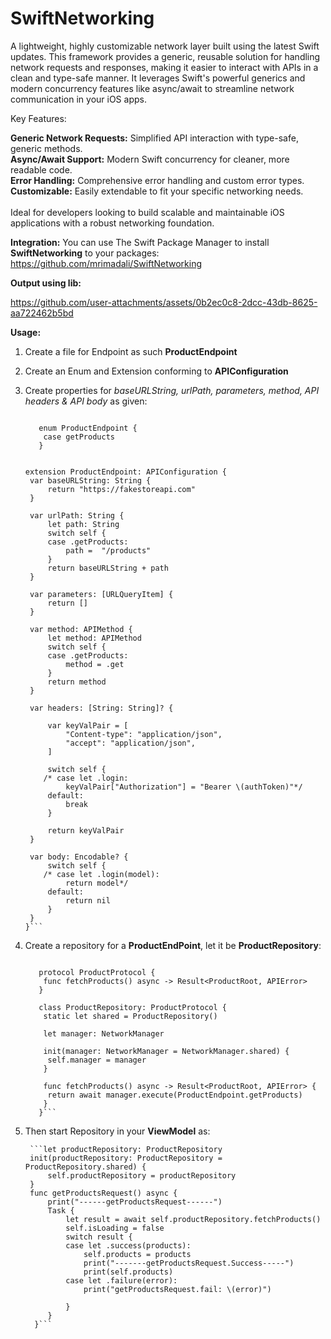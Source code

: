 # SwiftNetworking
A lightweight, highly customizable network layer built using the latest Swift updates. This framework provides a generic, reusable solution for handling network requests and responses, making it easier to interact with APIs in a clean and type-safe manner. It leverages Swift's powerful generics and modern concurrency features like async/await to streamline network communication in your iOS apps.

Key Features:


**Generic Network Requests:** Simplified API interaction with type-safe, generic methods.<br>
**Async/Await Support:** Modern Swift concurrency for cleaner, more readable code.<br>
**Error Handling:** Comprehensive error handling and custom error types.<br>
**Customizable:** Easily extendable to fit your specific networking needs.<br>
<br>
Ideal for developers looking to build scalable and maintainable iOS applications with a robust networking foundation.

**Integration:**
You can use The Swift Package Manager to install **SwiftNetworking** to your packages: https://github.com/mrimadali/SwiftNetworking

**Output using lib:**

https://github.com/user-attachments/assets/0b2ec0c8-2dcc-43db-8625-aa722462b5bd


**Usage:**
1. Create a file for Endpoint as such **ProductEndpoint**
2. Create an Enum and Extension conforming to **APIConfiguration**
3. Create properties for _baseURLString, urlPath, parameters, method, API headers & API body_ as given:

   ```import SwiftNetworking

      enum ProductEndpoint {
       case getProducts
      }


   extension ProductEndpoint: APIConfiguration {
    var baseURLString: String {
        return "https://fakestoreapi.com"
    }

    var urlPath: String {
        let path: String
        switch self {
        case .getProducts:
            path =  "/products"
        }
        return baseURLString + path
    }
    
    var parameters: [URLQueryItem] {
        return []
    }
    
    var method: APIMethod {
        let method: APIMethod
        switch self {
        case .getProducts:
            method = .get
        }
        return method
    }

    var headers: [String: String]? {

        var keyValPair = [
            "Content-type": "application/json",
            "accept": "application/json",
        ]
        
        switch self {
       /* case let .login:
            keyValPair["Authorization"] = "Bearer \(authToken)"*/
        default:
            break
        }

        return keyValPair
    }

    var body: Encodable? {
        switch self {
       /* case let .login(model):
            return model*/
        default:
            return nil
        }
    }
   }```

4. Create a repository for a **ProductEndPoint**, let it be **ProductRepository**:

   
   ```import SwiftNetworking

      protocol ProductProtocol {
       func fetchProducts() async -> Result<ProductRoot, APIError>
      }

      class ProductRepository: ProductProtocol {
       static let shared = ProductRepository()
    
       let manager: NetworkManager
    
       init(manager: NetworkManager = NetworkManager.shared) {
        self.manager = manager
       }
    
       func fetchProducts() async -> Result<ProductRoot, APIError> {
        return await manager.execute(ProductEndpoint.getProducts)
       }
      }```

5. Then start Repository in your **ViewModel** as:

        ```let productRepository: ProductRepository
        init(productRepository: ProductRepository = ProductRepository.shared) {
            self.productRepository = productRepository
        }
        func getProductsRequest() async {
            print("------getProductsRequest------")
            Task {
                let result = await self.productRepository.fetchProducts()
                self.isLoading = false
                switch result {
                case let .success(products):
                    self.products = products
                    print("-------getProductsRequest.Success-----")
                    print(self.products)
                case let .failure(error):
                    print("getProductsRequest.fail: \(error)")

                }
            }
         }```
